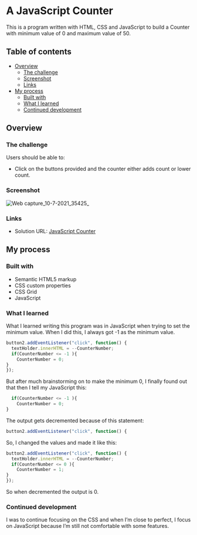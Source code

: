 # A JavaScript Counter

This is a program written with HTML, CSS and JavaScript to build a Counter with minimum value of 0 and maximum value of 50.

## Table of contents

- [Overview](#overview)
  - [The challenge](#the-challenge)
  - [Screenshot](#screenshot)
  - [Links](#links)
- [My process](#my-process)
  - [Built with](#built-with)
  - [What I learned](#what-i-learned)
  - [Continued development](#continued-development)

## Overview

### The challenge

Users should be able to:

- Click on the buttons provided and the counter either adds count or lower count.

### Screenshot

![Web capture_10-7-2021_35425_](https://user-images.githubusercontent.com/71822355/125149815-18561680-e0f0-11eb-9212-35605a69c438.jpeg)

### Links
- Solution URL: [JavaScript Counter](https://ajavascriptcounter.netlify.app/)

## My process

### Built with

- Semantic HTML5 markup
- CSS custom properties
- CSS Grid
- JavaScript

### What I learned

What I learned writing this program was in JavaScript when trying to set the minimum value. When I did this, I always got -1 as the minimum value. 

```js
button2.addEventListener("click", function() {
  textHolder.innerHTML = --CounterNumber;
  if(CounterNumber <= -1 ){
    CounterNumber = 0;
}
});
```

But after much brainstorming on to make the minimum 0, I finally found out that then I tell my JavaScript this:


```js
  if(CounterNumber <= -1 ){
    CounterNumber = 0;
}
```
The output gets decremented because of this statement:

```js
button2.addEventListener("click", function() {
```

So, I changed the values and made it like this:

```js
button2.addEventListener("click", function() {
  textHolder.innerHTML = --CounterNumber;
  if(CounterNumber <= 0 ){
    CounterNumber = 1;
}
});
```
So when decremented the output is 0.

### Continued development

I was to continue focusing on the CSS and when I’m close to perfect, I focus on JavaScript because I’m still not comfortable with some features.


